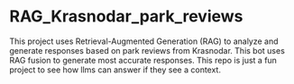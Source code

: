 # RAG_Krasnodar_park_reviews
This project uses Retrieval-Augmented Generation (RAG) to analyze and generate responses based on park reviews from Krasnodar. This bot uses RAG fusion to generate most accurate responses. This repo is just a fun project to see how llms can answer if they see a context.
